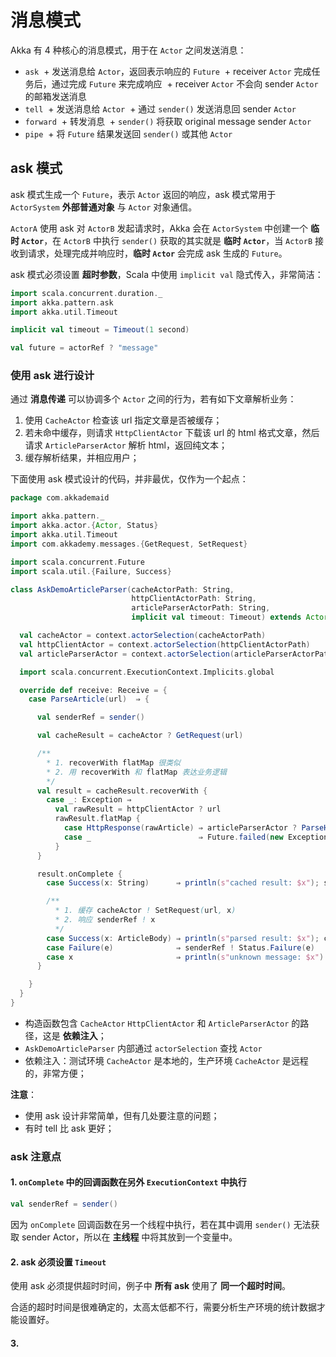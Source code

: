 # 消息模式

Akka 有 4 种核心的消息模式，用于在 `Actor` 之间发送消息：

* `ask`
  + 发送消息给 `Actor`，返回表示响应的 `Future`
  + receiver `Actor` 完成任务后，通过完成 `Future` 来完成响应
  + receiver `Actor` 不会向 sender `Actor` 的邮箱发送消息
* `tell`
  + 发送消息给 `Actor`
  + 通过 `sender()` 发送消息回 sender `Actor`
* `forward`
  + 转发消息
  + `sender()` 将获取 original message sender `Actor`
* `pipe`
  + 将 `Future` 结果发送回 `sender()` 或其他 `Actor`

## ask 模式

ask 模式生成一个 `Future`，表示 `Actor` 返回的响应，ask 模式常用于 `ActorSystem` **外部普通对象** 与 `Actor` 对象通信。

`ActorA` 使用 ask 对 `ActorB` 发起请求时，Akka 会在 `ActorSystem` 中创建一个 **临时 `Actor`**，在 `ActorB` 中执行 `sender()` 获取的其实就是 **临时 `Actor`**，当 `ActorB` 接收到请求，处理完成并响应时，**临时 `Actor`** 会完成 ask 生成的 `Future`。

ask 模式必须设置 **超时参数**，Scala 中使用 `implicit val` 隐式传入，非常简洁：

```Scala
import scala.concurrent.duration._
import akka.pattern.ask
import akka.util.Timeout

implicit val timeout = Timeout(1 second)

val future = actorRef ? "message"
```

### 使用 ask 进行设计

通过 **消息传递** 可以协调多个 `Actor` 之间的行为，若有如下文章解析业务：

1. 使用 `CacheActor` 检查该 url 指定文章是否被缓存；
2. 若未命中缓存，则请求 `HttpClientActor` 下载该 url 的 html 格式文章，然后请求 `ArticleParserActor` 解析 html，返回纯文本；
3. 缓存解析结果，并相应用户；

下面使用 ask 模式设计的代码，并非最优，仅作为一个起点：

```Scala
package com.akkademaid

import akka.pattern._
import akka.actor.{Actor, Status}
import akka.util.Timeout
import com.akkademy.messages.{GetRequest, SetRequest}

import scala.concurrent.Future
import scala.util.{Failure, Success}

class AskDemoArticleParser(cacheActorPath: String,
                           httpClientActorPath: String,
                           articleParserActorPath: String,
                           implicit val timeout: Timeout) extends Actor {

  val cacheActor = context.actorSelection(cacheActorPath)
  val httpClientActor = context.actorSelection(httpClientActorPath)
  val articleParserActor = context.actorSelection(articleParserActorPath)

  import scala.concurrent.ExecutionContext.Implicits.global

  override def receive: Receive = {
    case ParseArticle(url)  ⇒ {

      val senderRef = sender()

      val cacheResult = cacheActor ? GetRequest(url)

      /**
        * 1. recoverWith flatMap 很类似
        * 2. 用 recoverWith 和 flatMap 表达业务逻辑
        */
      val result = cacheResult.recoverWith {
        case _: Exception ⇒
          val rawResult = httpClientActor ? url
          rawResult.flatMap {
            case HttpResponse(rawArticle) ⇒ articleParserActor ? ParseHtmlArticle(url, rawArticle)
            case _                        ⇒ Future.failed(new Exception("unknown response"))
          }
      }

      result.onComplete {
        case Success(x: String)      ⇒ println(s"cached result: $x"); senderRef ! x

        /**
          * 1. 缓存 cacheActor ! SetRequest(url, x)
          * 2. 响应 senderRef ! x
          */
        case Success(x: ArticleBody) ⇒ println(s"parsed result: $x"); cacheActor ! SetRequest(url, x); senderRef ! x
        case Failure(e)              ⇒ senderRef ! Status.Failure(e)
        case x                       ⇒ println(s"unknown message: $x")
      }

    }
  }
}
```

* 构造函数包含 `CacheActor` `HttpClientActor` 和 `ArticleParserActor` 的路径，这是 **依赖注入**；
* `AskDemoArticleParser` 内部通过 `actorSelection` 查找 `Actor`
* 依赖注入：测试环境 `CacheActor` 是本地的，生产环境 `CacheActor` 是远程的，非常方便；

**注意**：

* 使用 ask 设计非常简单，但有几处要注意的问题；
* 有时 tell 比 ask 更好；

### ask 注意点

#### 1. `onComplete` 中的回调函数在另外 `ExecutionContext` 中执行

```Scala
val senderRef = sender()
```

因为 `onComplete` 回调函数在另一个线程中执行，若在其中调用 `sender()` 无法获取 sender Actor，所以在 **主线程** 中将其放到一个变量中。

#### 2. ask 必须设置 `Timeout`

使用 ask 必须提供超时时间，例子中 **所有 ask** 使用了 **同一个超时时间**。

合适的超时时间是很难确定的，太高太低都不行，需要分析生产环境的统计数据才能设置好。

#### 3. 



